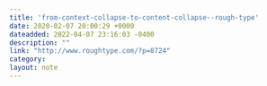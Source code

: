 ```yaml
---
title: 'from-context-collapse-to-content-collapse--rough-type'
date: 2020-02-07 20:00:29 +0000
dateadded: 2022-04-07 23:16:03 -0400
description: ""
link: "http://www.roughtype.com/?p=8724"
category:
layout: note
---
```

